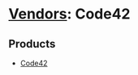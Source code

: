 # [Vendors](README.md): Code42

## Products

- [Code42](../products/be11069a-30d6-4439-b9c8-9d4f47c13160.md)
